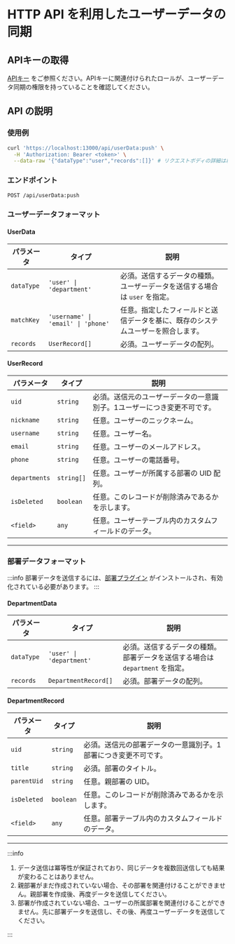 # HTTP API を利用したユーザーデータの同期

## APIキーの取得

[APIキー](../api-keys) をご参照ください。APIキーに関連付けられたロールが、ユーザーデータ同期の権限を持っていることを確認してください。

## API の説明

### 使用例

```bash
curl 'https://localhost:13000/api/userData:push' \
  -H 'Authorization: Bearer <token>' \
  --data-raw '{"dataType":"user","records":[]}' # リクエストボディの詳細は以下をご参照ください
```

### エンドポイント

```bash
POST /api/userData:push
```

### ユーザーデータフォーマット

#### UserData

| パラメータ     | タイプ                              | 説明                                                                          |
|----------------|------------------------------------|-------------------------------------------------------------------------------|
| `dataType`     | `'user' \| 'department'`           | 必須。送信するデータの種類。ユーザーデータを送信する場合は `user` を指定。       |
| `matchKey`     | `'username' \| 'email' \| 'phone'` | 任意。指定したフィールドと送信データを基に、既存のシステムユーザーを照合します。 |
| `records`      | `UserRecord[]`                     | 必須。ユーザーデータの配列。                                                   |

#### UserRecord

| パラメータ       | タイプ       | 説明                                                                          |
|------------------|--------------|--------------------------------------------------------------------------------|
| `uid`           | `string`     | 必須。送信元のユーザーデータの一意識別子。1ユーザーにつき変更不可です。        |
| `nickname`      | `string`     | 任意。ユーザーのニックネーム。                                                 |
| `username`      | `string`     | 任意。ユーザー名。                                                             |
| `email`         | `string`     | 任意。ユーザーのメールアドレス。                                               |
| `phone`         | `string`     | 任意。ユーザーの電話番号。                                                     |
| `departments`   | `string[]`   | 任意。ユーザーが所属する部署の UID 配列。                                       |
| `isDeleted`     | `boolean`    | 任意。このレコードが削除済みであるかを示します。                               |
| `<field>`       | `any`        | 任意。ユーザーテーブル内のカスタムフィールドのデータ。                         |

---

### 部署データフォーマット

:::info
部署データを送信するには、[部署プラグイン](../../departments) がインストールされ、有効化されている必要があります。
:::

#### DepartmentData

| パラメータ     | タイプ                    | 説明                                                                         |
|----------------|---------------------------|------------------------------------------------------------------------------|
| `dataType`     | `'user' \| 'department'`  | 必須。送信するデータの種類。部署データを送信する場合は `department` を指定。   |
| `records`      | `DepartmentRecord[]`      | 必須。部署データの配列。                                                     |

#### DepartmentRecord

| パラメータ       | タイプ      | 説明                                                                          |
|------------------|-------------|-------------------------------------------------------------------------------|
| `uid`           | `string`    | 必須。送信元の部署データの一意識別子。1部署につき変更不可です。                |
| `title`         | `string`    | 必須。部署のタイトル。                                                        |
| `parentUid`     | `string`    | 任意。親部署の UID。                                                          |
| `isDeleted`     | `boolean`   | 任意。このレコードが削除済みであるかを示します。                               |
| `<field>`       | `any`       | 任意。部署テーブル内のカスタムフィールドのデータ。                             |

---

:::info

1. データ送信は冪等性が保証されており、同じデータを複数回送信しても結果が変わることはありません。
2. 親部署がまだ作成されていない場合、その部署を関連付けることができません。親部署を作成後、再度データを送信してください。
3. 部署が作成されていない場合、ユーザーの所属部署を関連付けることができません。先に部署データを送信し、その後、再度ユーザーデータを送信してください。

:::
